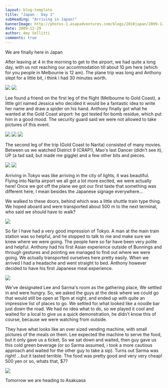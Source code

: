 ```yaml
---
layout: blog-template
title: "Japan - Day 1"
subHeading: "Arriving in Japan!"
bannerImage: http://photos-1.asapadventures.com/blogs/2010japan/2009-12-29/IMG_0109.JPG_compressed.JPEG
date: 2009-12-29
author: Amy Sellitti
comments: true
---
```


We are finally here in Japan

After leaving at 4 in the morning to get to the airport, we had quite a long day, with us not reaching our accommodation till about 10 pm here (which for you people in Melbourne is 12 am). The plane trip was long and Anthony slept for a little bit, i think i had 30 minutes worth.

<div class="grid-2c">
  <img src="/http://photos-1.asapadventures.com/blogs/2010japan/2009-12-29/img_0636.jpg_compressed.JPEG"/>
  <img src="/http://photos-1.asapadventures.com/blogs/2010japan/2009-12-29/img_0632.jpg_compressed.JPEG"/>
</div>

Lee found a friend on the first leg of the flight (Melbourne to Gold Coast), a little girl named Jessica who decided it would be a fantastic idea to write her name and draw a spider on his hand. Anthony finally got what he wanted at the Gold Coast airport: he got tested for bomb residue, which put him in a good mood. The security guard said we were not allowed to take pictures of this event.

<div class="grid-1l-2w">
  <img src="/http://photos-1.asapadventures.com/blogs/2010japan/2009-12-29/DSC_0009.JPG_compressed.JPEG"/>
  <img src="/http://photos-1.asapadventures.com/blogs/2010japan/2009-12-29/img_0621.jpg_compressed.JPEG"/>
  <img src="/http://photos-1.asapadventures.com/blogs/2010japan/2009-12-29/DSC_0005.JPG_compressed.JPEG"/>
</div>

The second leg of the trip (Gold Coast to Narita) consisted of many movies. Between us we watched District 9 (CRAP!), Mao's last Dancer (didn't see it), UP (a tad sad, but made me giggle) and a few other bits and pieces.

<div class="grid-2c">
  <img src="/http://photos-1.asapadventures.com/blogs/2010japan/2009-12-29/img_0650.jpg_compressed.JPEG"/>
  <img src="/http://photos-1.asapadventures.com/blogs/2010japan/2009-12-29/img_0639.jpg_compressed.JPEG"/>
</div>

Arriving in Tokyo was like arriving in the city of lights, it was beautiful. Flying into Narita airport we all got a lot more excited, we were actually here! Once we got off the plane we got our first taste that something was different here, I mean besides the Japanese signage everywhere...

We walked to these doors, behind which was a little shuttle train type thing. We hoped aboard and were transported about 500 m to the next terminal, who said we should have to walk?

<div class="center-image"><img src="http://photos-1.asapadventures.com/blogs/2010japan/2009-12-29/DSC_0020.JPG_compressed.JPEG" /></div>

So far I have had a very good impression of Tokyo. A man at the main train station was so helpful, and he stopped to talk to me and make sure we knew where we were going. The people here so far have been very polite and helpful. Anthony had his first Asian experience outside of Bunnings and through gestures and pointing we managed to find out where we were going. We actually transported ourselves here pretty easily. When we arrived I had a headache and went straight to bed. Anthony however decided to have his first Japanese meal experience.

<div class="center-image"><img src="http://photos-1.asapadventures.com/blogs/2010japan/2009-12-29/img_0660.jpg_compressed.JPEG" /></div>

We've designated Lee and Sarma's room as the gathering place, We settled in and were hungry. So, we asked the guys at the desk where we could go that would still be open at 11pm at night, and ended up with quite an impressive list of places to go. We settled for what looked like a noodle bar just down the road. We had no idea what to do, so we played it cool and waited for a local to give us a quick demonstration, he didn't know this of course, because we were watching from outside.

They have what looks like an over sized vending machine, with small pictures of the meals on them. Lee expected the machine to serve the food, but it only gave us a ticket, So we sat down and waited, then guy gave us this cold green beverage (or so Sarma assumed, i took a more cautious approach and waited for the other guy to take a sip). Turns out Sarma was right! ...but it tasted terrible.
The food was pretty good and very very cheap! 500 yen or so, whats that, $7?

<div class="center-image"><img src="http://photos-1.asapadventures.com/blogs/2010japan/2009-12-29/PC300020.JPG" /></div>

Tomorrow we are heading to Asakuasa
